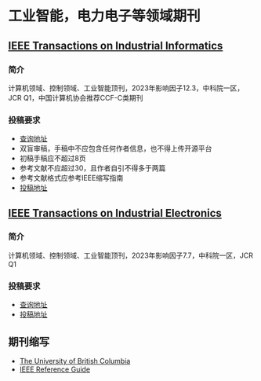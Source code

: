# 工业智能，电力电子等领域期刊
## [IEEE Transactions on Industrial Informatics](https://ieeexplore.ieee.org/xpl/RecentIssue.jsp?punumber=9424)

### 简介
计算机领域、控制领域、工业智能顶刊，2023年影响因子12.3，中科院一区，JCR Q1，中国计算机协会推荐CCF-C类期刊

### 投稿要求
* [查询地址](https://www.ieee-ies.org/pubs/transactions-on-industrial-informatics/167-initial-sub.html)
* 双盲审稿，手稿中不应包含任何作者信息，也不得上传开源平台
* 初稿手稿应不超过8页
* 参考文献不应超过30，且作者自引不得多于两篇
* 参考文献格式应参考IEEE缩写指南
* [投稿地址](https://mc.manuscriptcentral.com/tii)



## [IEEE Transactions on Industrial Electronics](https://ieeexplore.ieee.org/xpl/RecentIssue.jsp?punumber=41)

### 简介
计算机领域、控制领域、工业智能顶刊，2023年影响因子7.7，中科院一区，JCR Q1

### 投稿要求
* [查询地址](https://www.ieee-ies.org/images/files/tie/resources/TRANS-JOUR.pdf?v=202103)
* [投稿地址](https://mc.manuscriptcentral.com/tie-ieee)

## 期刊缩写
* [The University of British Columbia](https://woodward.library.ubc.ca/woodward/research-help/journal-abbreviations/)
* [IEEE Reference Guide](https://github.com/XinyuanLiao/Journals_in_Industrial_AI/blob/main/IEEE-Reference-Guide.pdf)

